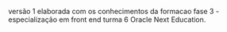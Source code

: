 versão 1 elaborada com os conhecimentos da formacao fase 3 - especialização em front end turma 6 Oracle Next Education.